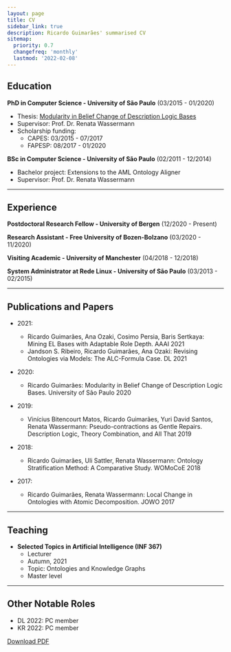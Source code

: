 ```yaml
---
layout: page
title: CV
sidebar_link: true
description: Ricardo Guimarães' summarised CV
sitemap:
  priority: 0.7
  changefreq: 'monthly'
  lastmod: '2022-02-08'
---
```

## Education

**PhD in Computer Science - University of São Paulo**
(03/2015 - 01/2020)
- Thesis: [Modularity in Belief Change of Description Logic Bases](https://www.teses.usp.br/teses/disponiveis/45/45134/tde-19032020-043422/publico/thesis.pdf)
- Supervisor: Prof. Dr. Renata Wassermann
- Scholarship funding:
    - CAPES: 03/2015 - 07/2017
    - FAPESP: 08/2017 - 01/2020


**BSc in Computer Science - University of São Paulo**
(02/2011 - 12/2014)
- Bachelor project: Extensions to the AML Ontology Aligner
- Supervisor: Prof. Dr. Renata Wassermann

----------------------------------------------------------------------
## Experience

**Postdoctoral Research Fellow - University of Bergen**
(12/2020 - Present)

**Research Assistant - Free University of Bozen-Bolzano**
(03/2020 - 11/2020)

**Visiting Academic - University of Manchester** 
(04/2018 - 12/2018)

**System Administrator at Rede Linux - University of São Paulo**
(03/2013 - 02/2015)

----------------------------------------------------------------------
## Publications and Papers

- 2021:
    - Ricardo Guimarães, Ana Ozaki, Cosimo Persia, Baris Sertkaya: Mining EL Bases with Adaptable Role Depth. AAAI 2021
    - Jandson S. Ribeiro, Ricardo Guimarães, Ana Ozaki: Revising Ontologies via Models: The ALC-Formula Case. DL 2021

- 2020:
    - Ricardo Guimarães: Modularity in Belief Change of Description Logic Bases. University of São Paulo 2020

- 2019:
    - Vinícius Bitencourt Matos, Ricardo Guimarães, Yuri David Santos, Renata Wassermann: Pseudo-contractions as Gentle Repairs. Description Logic, Theory Combination, and All That 2019

- 2018:
    - Ricardo Guimarães, Uli Sattler, Renata Wassermann: Ontology Stratification Method: A Comparative Study. WOMoCoE 2018

- 2017:
    - Ricardo Guimarães, Renata Wassermann: Local Change in Ontologies with Atomic Decomposition. JOWO 2017

----------------------------------------------------------------------
## Teaching

- **Selected Topics in Artificial Intelligence (INF 367)** 
    - Lecturer
    - Autumn, 2021
    - Topic: Ontologies and Knowledge Graphs 
    - Master level

----------------------------------------------------------------------
## Other Notable Roles

- DL 2022: PC member
- KR 2022: PC member

[Download PDF](cv.pdf)
